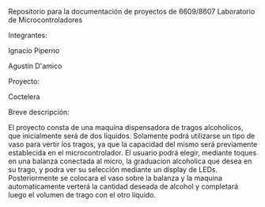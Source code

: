 Repositorio para la documentación de proyectos de
6609/8607 Laboratorio de Microcontroladores

Integrantes:

  Ignacio Piperno

  Agustín D'amico
  
Proyecto:
  
  Coctelera

Breve descripción: 
  
  El proyecto consta de una maquina dispensadora de tragos alcoholicos, que inicialmente será de dos líquidos.
  Solamente podrá utilizarse un tipo de vaso para vertir los tragos, ya  que la capacidad del mismo será previamente establecida en el microcontrolador. El usuario podrá elegir, mediante toques en una balanza conectada al micro, la graduacion alcoholica que desea en su trago, y podra ver su selección mediante un display de LEDs. Posteriormente se colocara el vaso sobre la balanza y la maquina automaticamente verterá la cantidad deseada de alcohol y completará luego el volumen de trago con el otro líquido.
